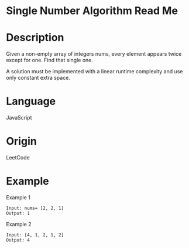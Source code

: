 # Single Number Algorithm Read Me

# Description

Given a non-empty array of integers nums, every element appears twice except for one.  Find that single one.

A solution must be implemented with a linear runtime complexity and use only constant extra space.

# Language

JavaScript

# Origin

LeetCode

# Example

Example 1
```
Input: nums= [2, 2, 1]
Output: 1
```


Example 2
```
Input: [4, 1, 2, 1, 2]
Output: 4
```